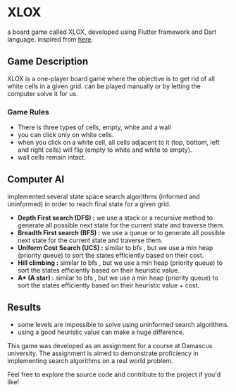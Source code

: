# XLOX

a board game called XLOX, developed using Flutter framework and Dart language.
inspired from [here](https://www.puzzleplayground.com/xlox).

## Game Description

XLOX is a one-player board game where the objective is to get rid of all white cells in a given grid. can be played manually or by letting the 
computer solve it for us.

### Game Rules

- There is three types of cells, empty, white and a wall
- you can click only on white cells.
- when you click on a white cell, all cells adjacent to it (top, bottom, left and right cells) will flip (empty to white and white to empty).
- wall cells remain intact.

## Computer AI

implemented several state space search algorithms (informed and uninformed) in order to reach final state for a given grid.

- **Depth First search (DFS) :** we use a stack or a recursive method to generate all possible next state for the current state and traverse them.
- **Breadth First search (BFS) :** we use a queue or to generate all possible next state for the current state and traverse them.
- **Uniform Cost Search (UCS) :** similar to bfs , but we use a min heap (priority queue) to sort the states efficiently based on their cost.
- **Hill climbing :** similar to bfs , but we use a min heap (priority queue) to sort the states efficiently based on their heuristic value.
- **A\* (A star) :** similar to bfs , but we use a min heap (priority queue) to sort the states efficiently based on their heuristic value + cost.

## Results

- some levels are impossible to solve using uninformed search algorithms.
- using a good heuristic value can make a huge difference.

This game was developed as an assignment for a course at Damascus university. The assignment is aimed to demonstrate proficiency in implementing 
search algorithms on a real world problem.

Feel free to explore the source code and contribute to the project if you'd like!

